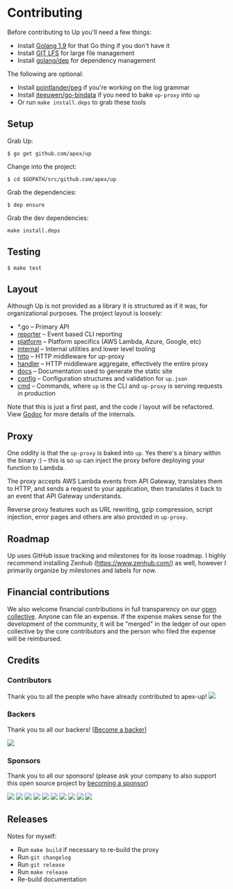 # Contributing

Before contributing to Up you'll need a few things:

- Install [Golang 1.9](https://golang.org/dl/) for that Go thing if you don't have it
- Install [GIT LFS](https://git-lfs.github.com/) for large file management
- Install [golang/dep](https://github.com/golang/dep) for dependency management

The following are optional:

- Install [pointlander/peg](https://github.com/pointlander/peg) if you're working on the log grammar
- Install [jteeuwen/go-bindata](https://github.com/jteeuwen/go-bindata) if you need to bake `up-proxy` into `up`
- Or run `make install.deps` to grab these tools

## Setup

Grab Up:

```
$ go get github.com/apex/up
```

Change into the project:

```
$ cd $GOPATH/src/github.com/apex/up
```

Grab the dependencies:

```
$ dep ensure
```

Grab the dev dependencies:

```
make install.deps
```

## Testing

```
$ make test
```

## Layout

Although Up is not provided as a library it is structured as if it was, for organizational purposes. The project layout is loosely:

- *.go – Primary API
- [reporter](reporter) – Event based CLI reporting
- [platform](platform) – Platform specifics (AWS Lambda, Azure, Google, etc)
- [internal](internal) – Internal utilities and lower level tooling
- [http](http) – HTTP middleware for up-proxy
- [handler](handler) – HTTP middleware aggregate, effectively the entire proxy
- [docs](docs) – Documentation used to generate the static site
- [config](config) – Configuration structures and validation for `up.json`
- [cmd](cmd) – Commands, where `up` is the CLI and `up-proxy` is serving requests in production

Note that this is just a first past, and the code / layout will be refactored. View [Godoc](http://godoc.org/github.com/apex/up) for more details of the internals.

## Proxy

One oddity is that the `up-proxy` is baked into `up`. Yes there's a binary within the binary :) – this is so `up` can inject the proxy before deploying your function to Lambda.

The proxy accepts AWS Lambda events from API Gateway, translates them to HTTP, and sends a request to your application, then translates it back to an event that API Gateway understands.

Reverse proxy features such as URL rewriting, gzip compression, script injection, error pages and others are also provided in `up-proxy`.

## Roadmap

Up uses GitHub issue tracking and milestones for its loose roadmap. I highly recommend installing Zenhub (https://www.zenhub.com/) as well, however I primarily organize by milestones and labels for now.

## Financial contributions

We also welcome financial contributions in full transparency on our [open collective](https://opencollective.com/apex-up).
Anyone can file an expense. If the expense makes sense for the development of the community, it will be "merged" in the ledger of our open collective by the core contributors and the person who filed the expense will be reimbursed.

## Credits

### Contributors

Thank you to all the people who have already contributed to apex-up!
<a href="graphs/contributors"><img src="https://opencollective.com/apex-up/contributors.svg?width=890" /></a>


### Backers

Thank you to all our backers! [[Become a backer](https://opencollective.com/apex-up#backer)]

<a href="https://opencollective.com/apex-up#backers" target="_blank"><img src="https://opencollective.com/apex-up/backers.svg?width=890"></a>


### Sponsors

Thank you to all our sponsors! (please ask your company to also support this open source project by [becoming a sponsor](https://opencollective.com/apex-up#sponsor))

<a href="https://opencollective.com/apex-up/sponsor/0/website" target="_blank"><img src="https://opencollective.com/apex-up/sponsor/0/avatar.svg"></a>
<a href="https://opencollective.com/apex-up/sponsor/1/website" target="_blank"><img src="https://opencollective.com/apex-up/sponsor/1/avatar.svg"></a>
<a href="https://opencollective.com/apex-up/sponsor/2/website" target="_blank"><img src="https://opencollective.com/apex-up/sponsor/2/avatar.svg"></a>
<a href="https://opencollective.com/apex-up/sponsor/3/website" target="_blank"><img src="https://opencollective.com/apex-up/sponsor/3/avatar.svg"></a>
<a href="https://opencollective.com/apex-up/sponsor/4/website" target="_blank"><img src="https://opencollective.com/apex-up/sponsor/4/avatar.svg"></a>
<a href="https://opencollective.com/apex-up/sponsor/5/website" target="_blank"><img src="https://opencollective.com/apex-up/sponsor/5/avatar.svg"></a>
<a href="https://opencollective.com/apex-up/sponsor/6/website" target="_blank"><img src="https://opencollective.com/apex-up/sponsor/6/avatar.svg"></a>
<a href="https://opencollective.com/apex-up/sponsor/7/website" target="_blank"><img src="https://opencollective.com/apex-up/sponsor/7/avatar.svg"></a>
<a href="https://opencollective.com/apex-up/sponsor/8/website" target="_blank"><img src="https://opencollective.com/apex-up/sponsor/8/avatar.svg"></a>
<a href="https://opencollective.com/apex-up/sponsor/9/website" target="_blank"><img src="https://opencollective.com/apex-up/sponsor/9/avatar.svg"></a>

## Releases

Notes for myself:

- Run `make build` if necessary to re-build the proxy
- Run `git changelog`
- Run `git release`
- Run `make release`
- Re-build documentation
